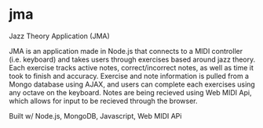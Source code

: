 # jma

Jazz Theory Application (JMA)

JMA is an application made in Node.js that connects to a MIDI controller (i.e. keyboard) and takes users 
through exercises based around jazz theory. Each exercise tracks active notes, correct/incorrect notes, as well as
time it took to finish and accuracy. Exercise and note information is pulled from a Mongo database using AJAX, and users
can complete each exercises using any octave on the keyboard. Notes are being recieved using Web MIDI Api, 
which allows for input to be recieved through the browser.

Built w/ Node.js, MongoDB, Javascript, Web MIDI APi
